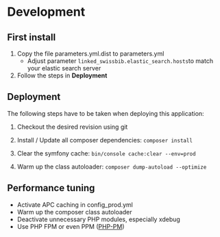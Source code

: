 # Development

## First install

1. Copy the file parameters.yml.dist to parameters.yml
    * Adjust parameter `linked_swissbib.elastic_search.hosts`to match your elastic search server
2. Follow the steps in **Deployment**

## Deployment

The following steps have to be taken when deploying this application:

1. Checkout the desired revision using git

2. Install / Update all composer dependencies: `composer install`

3. Clear the symfony cache: `bin/console cache:clear --env=prod`

4. Warm up the class autoloader: `composer dump-autoload --optimize`

## Performance tuning

- Activate APC caching in config_prod.yml
- Warm up the composer class autoloader
- Deactivate unnecessary PHP modules, especially xdebug
- Use PHP FPM or even PPM ([PHP-PM](https://github.com/php-pm/php-pm))
